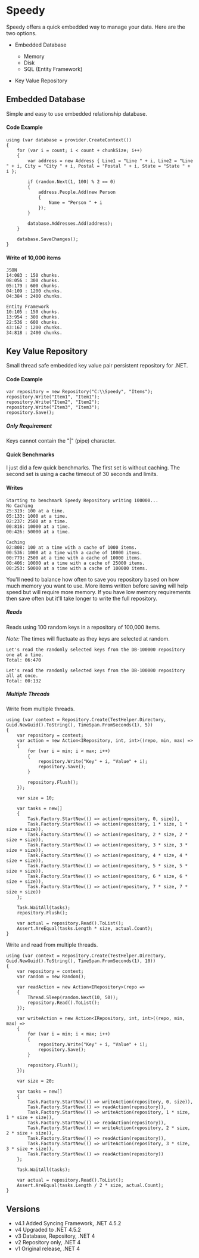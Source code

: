 # Speedy

Speedy offers a quick embedded way to manage your data. Here are the two options.

* Embedded Database
	* Memory
	* Disk
	* SQL (Entity Framework)

* Key Value Repository


## Embedded Database

Simple and easy to use embedded relationship database.

#### Code Example

```
using (var database = provider.CreateContext())
{
	for (var i = count; i < count + chunkSize; i++)
	{
		var address = new Address { Line1 = "Line " + i, Line2 = "Line " + i, City = "City " + i, Postal = "Postal " + i, State = "State " + i };

		if (random.Next(1, 100) % 2 == 0)
		{
			address.People.Add(new Person
			{
				Name = "Person " + i
			});
		}

		database.Addresses.Add(address);
	}

	database.SaveChanges();
}
```

#### Write of 10,000 items

```
JSON
14:083 : 150 chunks.
08:056 : 300 chunks.
05:179 : 600 chunks.
04:109 : 1200 chunks.
04:384 : 2400 chunks.

Entity Framework
10:105 : 150 chunks.
13:954 : 300 chunks.
22:536 : 600 chunks.
43:167 : 1200 chunks.
34:818 : 2400 chunks.
```

## Key Value Repository

Small thread safe embedded key value pair persistent repository for .NET.

#### Code Example

```
var repository = new Repository("C:\\Speedy", "Items");
repository.Write("Item1", "Item1");
repository.Write("Item2", "Item2");
repository.Write("Item3", "Item3");
repository.Save();
```

##### Only Requirement

Keys cannot contain the "|" (pipe) character.

#### Quick Benchmarks

I just did a few quick benchmarks. The first set is without caching. The second set is using a cache timeout of 30 seconds and limits.

#### Writes

```
Starting to benchmark Speedy Repository writing 100000...
No Caching
25:319: 100 at a time.
05:133: 1000 at a time.
02:237: 2500 at a time.
00:816: 10000 at a time.
00:426: 50000 at a time.

Caching
02:808: 100 at a time with a cache of 1000 items.
00:536: 1000 at a time with a cache of 10000 items.
00:779: 2500 at a time with a cache of 10000 items.
00:406: 10000 at a time with a cache of 25000 items.
00:253: 50000 at a time with a cache of 100000 items.
```

You'll need to balance how often to save you repository based on how much memory you want to use. More items written before saving
will help speed but will require more memory. If you have low memory requirements then save often but it'll take longer to write the 
full repository.

##### Reads

Reads using 100 random keys in a repository of 100,000 items.

*Note:* The times will fluctuate as they keys are selected at random.

```
Let's read the randomly selected keys from the DB-100000 repository one at a time.
Total: 06:470

Let's read the randomly selected keys from the DB-100000 repository all at once.
Total: 00:132
```

##### Multiple Threads

Write from multiple threads.

```
using (var context = Repository.Create(TestHelper.Directory, Guid.NewGuid().ToString(), TimeSpan.FromSeconds(1), 5))
{
	var repository = context;
	var action = new Action<IRepository, int, int>((repo, min, max) =>
	{
		for (var i = min; i < max; i++)
		{
			repository.Write("Key" + i, "Value" + i);
			repository.Save();
		}

		repository.Flush();
	});

	var size = 10;

	var tasks = new[]
	{
		Task.Factory.StartNew(() => action(repository, 0, size)),
		Task.Factory.StartNew(() => action(repository, 1 * size, 1 * size + size)),
		Task.Factory.StartNew(() => action(repository, 2 * size, 2 * size + size)),
		Task.Factory.StartNew(() => action(repository, 3 * size, 3 * size + size)),
		Task.Factory.StartNew(() => action(repository, 4 * size, 4 * size + size)),
		Task.Factory.StartNew(() => action(repository, 5 * size, 5 * size + size)),
		Task.Factory.StartNew(() => action(repository, 6 * size, 6 * size + size)),
		Task.Factory.StartNew(() => action(repository, 7 * size, 7 * size + size))
	};

	Task.WaitAll(tasks);
	repository.Flush();

	var actual = repository.Read().ToList();
	Assert.AreEqual(tasks.Length * size, actual.Count);
}
```

Write and read from multiple threads.

```
using (var context = Repository.Create(TestHelper.Directory, Guid.NewGuid().ToString(), TimeSpan.FromSeconds(1), 10))
{
	var repository = context;
	var random = new Random();

	var readAction = new Action<IRepository>(repo =>
	{
		Thread.Sleep(random.Next(10, 50));
		repository.Read().ToList();
	});

	var writeAction = new Action<IRepository, int, int>((repo, min, max) =>
	{
		for (var i = min; i < max; i++)
		{
			repository.Write("Key" + i, "Value" + i);
			repository.Save();
		}

		repository.Flush();
	});

	var size = 20;

	var tasks = new[]
	{
		Task.Factory.StartNew(() => writeAction(repository, 0, size)),
		Task.Factory.StartNew(() => readAction(repository)),
		Task.Factory.StartNew(() => writeAction(repository, 1 * size, 1 * size + size)),
		Task.Factory.StartNew(() => readAction(repository)),
		Task.Factory.StartNew(() => writeAction(repository, 2 * size, 2 * size + size)),
		Task.Factory.StartNew(() => readAction(repository)),
		Task.Factory.StartNew(() => writeAction(repository, 3 * size, 3 * size + size)),
		Task.Factory.StartNew(() => readAction(repository))
	};

	Task.WaitAll(tasks);

	var actual = repository.Read().ToList();
	Assert.AreEqual(tasks.Length / 2 * size, actual.Count);
}
```

## Versions

- v4.1 Added Syncing Framework, .NET 4.5.2
- v4 Upgraded to .NET 4.5.2
- v3 Database, Repository, .NET 4
- v2 Repository only, .NET 4
- v1 Original release, .NET 4